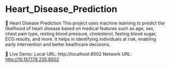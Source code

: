 # Heart_Disease_Prediction

💓 Heart Disease Prediction
This project uses machine learning to predict the likelihood of heart disease based on medical features such as age, sex, chest pain type, resting blood pressure, cholesterol, fasting blood sugar, ECG results, and more. It helps in identifying individuals at risk, enabling early intervention and better healthcare decisions.

🔗 Live Demo:  Local URL: http://localhost:8502
                Network URL: http://10.157.178.235:8502
